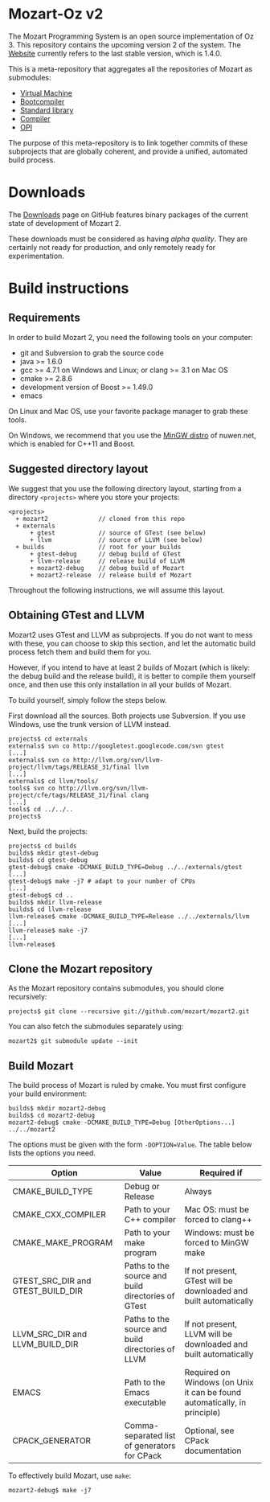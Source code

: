 # Mozart-Oz v2

The Mozart Programming System is an open source implementation of Oz 3.
This repository contains the upcoming version 2 of the system.
The [Website](http://www.mozart-oz.org/) currently refers to the last stable
version, which is 1.4.0.

This is a meta-repository that aggregates all the repositories of Mozart as
submodules:

* [Virtual Machine](https://github.com/mozart/mozart2-vm)
* [Bootcompiler](https://github.com/mozart/mozart2-bootcompiler)
* [Standard library](https://github.com/mozart/mozart2-library)
* [Compiler](https://github.com/mozart/mozart2-compiler)
* [OPI](https://github.com/mozart/mozart2-opi)

The purpose of this meta-repository is to link together commits of these
subprojects that are globally coherent, and provide a unified, automated build
process.

# Downloads

The [Downloads](https://github.com/mozart/mozart2/downloads) page on GitHub
features binary packages of the current state of development of Mozart 2.

These downloads must be considered as having _alpha quality_. They are
certainly not ready for production, and only remotely ready for experimentation.

# Build instructions

## Requirements

In order to build Mozart 2, you need the following tools on your computer:

*   git and Subversion to grab the source code
*   java >= 1.6.0
*   gcc >= 4.7.1 on Windows and Linux; or clang >= 3.1 on Mac OS
*   cmake >= 2.8.6
*   development version of Boost >= 1.49.0
*   emacs

On Linux and Mac OS, use your favorite package manager to grab these tools.

On Windows, we recommend that you use the
[MinGW distro](http://nuwen.net/mingw.html) of nuwen.net, which is enabled
for C++11 and Boost.

## Suggested directory layout

We suggest that you use the following directory layout, starting from a
directory `<projects>` where you store your projects:

```
<projects>
  + mozart2              // cloned from this repo
  + externals
      + gtest            // source of GTest (see below)
      + llvm             // source of LLVM (see below)
  + builds               // root for your builds
      + gtest-debug      // debug build of GTest
      + llvm-release     // release build of LLVM
      + mozart2-debug    // debug build of Mozart
      + mozart2-release  // release build of Mozart
```

Throughout the following instructions, we will assume this layout.

## Obtaining GTest and LLVM

Mozart2 uses GTest and LLVM as subprojects. If you do not want to mess with
these, you can choose to skip this section, and let the automatic build
process fetch them and build them for you.

However, if you intend to have at least 2 builds of Mozart (which is likely:
the debug build and the release build), it is better to compile them yourself
once, and then use this only installation in all your builds of Mozart.

To build yourself, simply follow the steps below.

First download all the sources. Both projects use Subversion. If you use
Windows, use the trunk version of LLVM instead.

```
projects$ cd externals
externals$ svn co http://googletest.googlecode.com/svn gtest
[...]
externals$ svn co http://llvm.org/svn/llvm-project/llvm/tags/RELEASE_31/final llvm
[...]
externals$ cd llvm/tools/
tools$ svn co http://llvm.org/svn/llvm-project/cfe/tags/RELEASE_31/final clang
[...]
tools$ cd ../../..
projects$
```

Next, build the projects:

```
projects$ cd builds
builds$ mkdir gtest-debug
builds$ cd gtest-debug
gtest-debug$ cmake -DCMAKE_BUILD_TYPE=Debug ../../externals/gtest
[...]
gtest-debug$ make -j7 # adapt to your number of CPUs
[...]
gtest-debug$ cd ..
builds$ mkdir llvm-release
builds$ cd llvm-release
llvm-release$ cmake -DCMAKE_BUILD_TYPE=Release ../../externals/llvm
[...]
llvm-release$ make -j7
[...]
llvm-release$
```

## Clone the Mozart repository

As the Mozart repository contains submodules, you should clone recursively:

```
projects$ git clone --recursive git://github.com/mozart/mozart2.git
```

You can also fetch the submodules separately using:

```
mozart2$ git submodule update --init
```

## Build Mozart

The build process of Mozart is ruled by cmake. You must first configure your
build environment:

```
builds$ mkdir mozart2-debug
builds$ cd mozart2-debug
mozart2-debug$ cmake -DCMAKE_BUILD_TYPE=Debug [OtherOptions...] ../../mozart2
```

The options must be given with the form `-DOPTION=Value`. The table below
lists the options you need.

<table>
  <thead>
    <tr><th>Option</th><th>Value</th><th>Required if</th>
  </thead>
  <tbody>
    <tr>
      <td>CMAKE_BUILD_TYPE</td>
      <td>Debug or Release</td>
      <td>Always</td>
    </tr>
    <tr>
      <td>CMAKE_CXX_COMPILER</td>
      <td>Path to your C++ compiler</td>
      <td>Mac OS: must be forced to clang++</td>
    </tr>
    <tr>
      <td>CMAKE_MAKE_PROGRAM</td>
      <td>Path to your make program</td>
      <td>Windows: must be forced to MinGW make</td>
    </tr>
    <tr>
      <td>GTEST_SRC_DIR and GTEST_BUILD_DIR</td>
      <td>Paths to the source and build directories of GTest</td>
      <td>If not present, GTest will be downloaded and built automatically</td>
    </tr>
    <tr>
      <td>LLVM_SRC_DIR and LLVM_BUILD_DIR</td>
      <td>Paths to the source and build directories of LLVM</td>
      <td>If not present, LLVM will be downloaded and built automatically</td>
    </tr>
    <tr>
      <td>EMACS</td>
      <td>Path to the Emacs executable</td>
      <td>Required on Windows (on Unix it can be found automatically, in principle)</td>
    </tr>
    <tr>
      <td>CPACK_GENERATOR</td>
      <td>Comma-separated list of generators for CPack</td>
      <td>Optional, see CPack documentation</td>
    </tr>
  </tbody>
</table>

To effectively build Mozart, use `make`:

```
mozart2-debug$ make -j7
```
